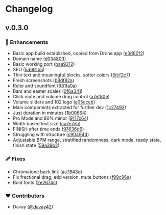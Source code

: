 # Changelog

## v.0.3.0

### 🚀 Enhancements

- Basic app build established, copied from Drone app ([e3d60f2](https://github.com/chromatone/random-jam/commit/e3d60f2))
- Domain name ([d034803](https://github.com/chromatone/random-jam/commit/d034803))
- Basic working port ([baa9212](https://github.com/chromatone/random-jam/commit/baa9212))
- SEO ([5d691b5](https://github.com/chromatone/random-jam/commit/5d691b5))
- Thin text and meaningful blocks, softer colors ([5fcf2c7](https://github.com/chromatone/random-jam/commit/5fcf2c7))
- Fresh screenshots ([b8df82a](https://github.com/chromatone/random-jam/commit/b8df82a))
- Ruler and soundfont ([981fa0a](https://github.com/chromatone/random-jam/commit/981fa0a))
- Bars and easter scales ([0f6a341](https://github.com/chromatone/random-jam/commit/0f6a341))
- Click mute and volume drag control ([a7ef80e](https://github.com/chromatone/random-jam/commit/a7ef80e))
- Volume sliders and 102 logo ([a05cceb](https://github.com/chromatone/random-jam/commit/a05cceb))
- Main components extracted for further dev ([1c27492](https://github.com/chromatone/random-jam/commit/1c27492))
- Just duration in minutes ([1b00664](https://github.com/chromatone/random-jam/commit/1b00664))
- Pro Mode and 80% minor ([9117c64](https://github.com/chromatone/random-jam/commit/9117c64))
- Width based text size ([ca7e7eb](https://github.com/chromatone/random-jam/commit/ca7e7eb))
- FINISH after time ends ([97636d6](https://github.com/chromatone/random-jam/commit/97636d6))
- Struggling with structure ([c90494d](https://github.com/chromatone/random-jam/commit/c90494d))
- Adjustable BPM range, stratified randomness, dark mode, ready state, finish state ([59a39b2](https://github.com/chromatone/random-jam/commit/59a39b2))

### 🩹 Fixes

- Chromatone back link ([ac7843d](https://github.com/chromatone/random-jam/commit/ac7843d))
- Fix fractional drag, add version, mute buttons ([f99c96a](https://github.com/chromatone/random-jam/commit/f99c96a))
- Bold fonts ([2e2674c](https://github.com/chromatone/random-jam/commit/2e2674c))

### ❤️ Contributors

- Davay ([@davay42](http://github.com/davay42))
